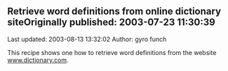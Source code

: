 ## Retrieve word definitions from online dictionary siteOriginally published: 2003-07-23 11:30:39 
Last updated: 2003-08-13 13:32:02 
Author: gyro funch 
 
This recipe shows one how to retrieve word definitions from the website www.dictionary.com.